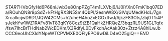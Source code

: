 $START$HVbGfyHd6P68niJwb3e8OnpPZgT4m1LXVbj6/iJ0iYXn0FmK1bq07EDa/ROuhQN8r9pSdZ+kFtHgRX3N5Sm4QbPl/2esmW8X/GlVqUMedKHdL/7gnXrcaIkcjwD9D1/JQW42CMs+h2uheH4hoZxEGOxltwJ/AjkzF83Ots/zbj0T1r4PsJekhYw1WZ1RAFv81vT83qKY8Ccz9tZB1QaHkZHRQeZ/3bqzRL9US1GLTqfx/fsw7lhcBrTHdNab2WcEDKm/X3RdfyL0DvFkdnAcAak30z+Ztzz4A8hlLwJbCCC6eoUhCXldYNpeWTCPVMXE0QFlyEPO6wDiLD4eO25glQ==$END$